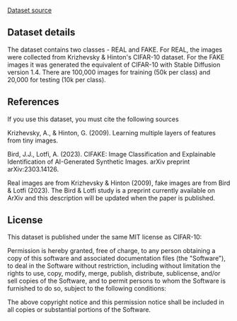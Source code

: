 
[Dataset source](https://www.kaggle.com/datasets/birdy654/cifake-real-and-ai-generated-synthetic-images)

## Dataset details

The dataset contains two classes - REAL and FAKE. For REAL, the images were collected from Krizhevsky & Hinton's CIFAR-10 dataset. For the FAKE images it was generated the equivalent of CIFAR-10 with Stable Diffusion version 1.4. There are 100,000 images for training (50k per class) and 20,000 for testing (10k per class).

## References

If you use this dataset, you must cite the following sources

Krizhevsky, A., & Hinton, G. (2009). Learning multiple layers of features from tiny images.

Bird, J.J., Lotfi, A. (2023). CIFAKE: Image Classification and Explainable Identification of AI-Generated Synthetic Images. arXiv preprint arXiv:2303.14126.

Real images are from Krizhevsky & Hinton (2009), fake images are from Bird & Lotfi (2023). The Bird & Lotfi study is a preprint currently available on ArXiv and this description will be updated when the paper is published.

## License

This dataset is published under the same MIT license as CIFAR-10:

Permission is hereby granted, free of charge, to any person obtaining a copy of this software and associated documentation files (the "Software"), to deal in the Software without restriction, including without limitation the rights to use, copy, modify, merge, publish, distribute, sublicense, and/or sell copies of the Software, and to permit persons to whom the Software is furnished to do so, subject to the following conditions:

The above copyright notice and this permission notice shall be included in all copies or substantial portions of the Software.
